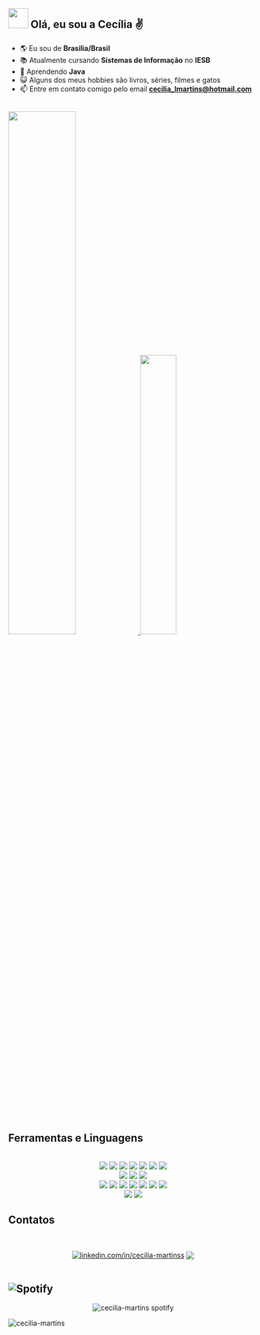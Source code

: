 ## <img src="https://media.giphy.com/media/WUlplcMpOCEmTGBtBW/giphy.gif" width="40"> Olá, eu sou a Cecília ✌️


- 🌎 Eu sou de **Brasilia/Brasil**
- 📚 Atualmente cursando **Sistemas de Informação** no **IESB**
- 🌱 Aprendendo **Java**
- 😺 Alguns dos meus hobbies são livros, séries, filmes e gatos
- 📫 Entre em contato comigo pelo email **cecilia_lmartins@hotmail.com**
<!-- - 👩🏻‍💻 Formada em Desenvolvimento Web Full Stack na **Trybe** -->
<br>

<!-- - 🍇 Fun fact **I love cats!** And **grape is my favorite fruit** -->

<div>
<a href="https://github.com/cecilia-martins">
  <img width="52%" src="https://ceciliamartinss-github-readme-stats.vercel.app/api?username=cecilia-martins&show_icons=true&theme=swift&count_private=true&disable_animations=true&include_all_commits=true"/>
  <img width="38%" src="https://ceciliamartinss-github-readme-stats.vercel.app/api/top-langs/?username=cecilia-martins&langs_count=9&layout=compact&theme=swift&count_private=true"/>
</a>
</div>

## Ferramentas e Linguagens
<br>
<div align="center">
    <img src='https://img.shields.io/badge/HTML5-E34F26?style=for-the-badge&logo=html5&logoColor=white'>
    <img src='https://img.shields.io/badge/CSS3-1572B6?style=for-the-badge&logo=css3&logoColor=white'>
    <img src='https://img.shields.io/badge/JavaScript-323330?style=for-the-badge&logo=javascript&logoColor=F7DF1E'> 
    <img src='https://img.shields.io/badge/React-20232A?style=for-the-badge&logo=react&logoColor=61DAFB'>
<!--     <img src='https://img.shields.io/badge/Next-black?style=for-the-badge&logo=next.js&logoColor=white'> -->
    <img src='https://img.shields.io/badge/Redux-593D88?style=for-the-badge&logo=redux&logoColor=white'>
    <img src='https://img.shields.io/badge/bootstrap-%238511FA.svg?style=for-the-badge&logo=bootstrap&logoColor=white'>
<!--     <img src='https://img.shields.io/badge/SASS-hotpink.svg?style=for-the-badge&logo=SASS&logoColor=white'> -->
<!--     <img src='https://img.shields.io/badge/tailwindcss-%2338B2AC.svg?style=for-the-badge&logo=tailwind-css&logoColor=white'> -->
<!--   <img src='https://img.shields.io/badge/Adobe%20XD-470137?style=for-the-badge&logo=Adobe%20XD&logoColor=#FF61F6'> -->
    <img src='https://img.shields.io/badge/figma-%23F24E1E.svg?style=for-the-badge&logo=figma&logoColor=white'>
<!--     <img src='https://img.shields.io/badge/WordPress-%23117AC9.svg?style=for-the-badge&logo=WordPress&logoColor=white'> -->
  </div>

  <div align="center">
    <img src='https://img.shields.io/badge/Jest-C21325?style=for-the-badge&logo=jest&logoColor=white'>
    <img src='https://img.shields.io/badge/Mocha-8D6748?style=for-the-badge&logo=Mocha&logoColor=white'>
    <img src='https://img.shields.io/badge/-TestingLibrary-%23E33332?style=for-the-badge&logo=testing-library&logoColor=white'>
  </div>
  <div align="center">
    <img src='https://img.shields.io/badge/Node.js-339933?style=for-the-badge&logo=nodedotjs&logoColor=white'>
    <img src='https://img.shields.io/badge/Express.js-000000?style=for-the-badge&logo=express&logoColor=white'>
    <img src='https://img.shields.io/badge/MySQL-005C84?style=for-the-badge&logo=mysql&logoColor=white'>
    <img src='https://img.shields.io/badge/Sequelize-52B0E7?style=for-the-badge&logo=Sequelize&logoColor=white'>
    <img src='https://img.shields.io/badge/TypeScript-007ACC?style=for-the-badge&logo=typescript&logoColor=white'>
    <img src='https://img.shields.io/badge/MongoDB-4EA94B?style=for-the-badge&logo=mongodb&logoColor=white'>
    <img src='https://img.shields.io/badge/python-3670A0?style=for-the-badge&logo=python&logoColor=ffdd54'>
  </div>
  <div align="center">
    <img src='https://img.shields.io/badge/Linux-FCC624?style=for-the-badge&logo=linux&logoColor=black'>
    <img src='https://img.shields.io/badge/GIT-E44C30?style=for-the-badge&logo=git&logoColor=white'>
</div>

## Contatos
<br>
<p align="center">
<a href="https://linkedin.com/in/linkedin.com/in/cecilia-martinss" target="blank"><img align="center" src="https://img.shields.io/badge/LinkedIn-0077B5?style=for-the-badge&logo=linkedin&logoColor=white" alt="linkedin.com/in/cecilia-martinss" /></a>
<a href="mailto:cecilialmartins96@gmail.com" target="blank"><img align="center" src="https://img.shields.io/badge/Gmail-D14836?style=for-the-badge&logo=gmail&logoColor=white"/></a>

</div>

<!-- ### <img src="https://media4.giphy.com/media/RIUgvgjw3D5Z1ZJSvv/200.webp?cid=ecf05e474o1dgujk3gggvb4u5pxfiqt956yb5vhqrqnacmwj&rid=200.webp&ct=s" width="40"> Projects -->

  <!-- <details>
    <summary>Bootcamp - Spread Fullstack Developer</summary>
     <a href="">nome do projeto</a> - HTML/CSS<br/>
     <a href="">nome do projeto</a> - Reactjs<br/>
     <a href="">nome do projeto</a> - Typescript<br/>
  </details> -->

<!-- [![]()]() -->
<br>
<br>

## ![Spotify](https://img.shields.io/badge/Spotify-1ED760?style=for-the-badge&logo=spotify&logoColor=white)
<div align="center">
<img src="https://spotify-github-profile.kittinanx.com/api/view?uid=cecilia_lmartins&cover_image=true&theme=novatorem&show_offline=false&background_color=121212&interchange=true&bar_color=53b14f&bar_color_cover=false" alt="cecilia-martins spotify" href="https://spotify-github-profile.kittinanx.com/api/view?uid=cecilia_lmartins&redirect=true"/>

<img align="left" src="https://komarev.com/ghpvc/?username=cecilia-martins&label=Profile%20views&color=0e75b6&style=flat" alt="cecilia-martins" /> </div>




